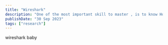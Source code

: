 ```yaml
---
title: "Wireshark"
description: "One of the most important skill to master , is to know How To Research "
publishDate: "30 Sep 2023"
tags: ["research"]
---
```


wireshark baby

